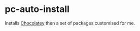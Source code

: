 # pc-auto-install

Installs [Chocolatey](https://chocolatey.org/) then a set of packages customised for me.